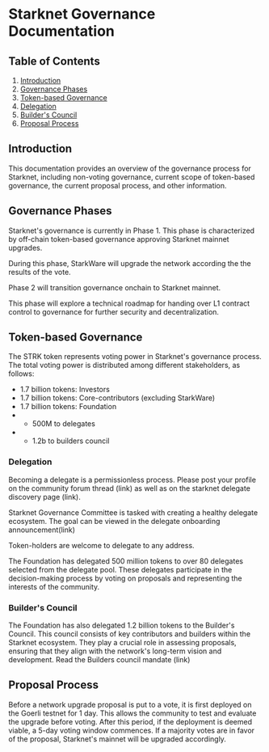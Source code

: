 # Starknet Governance Documentation

## Table of Contents

1. [Introduction](#introduction)
2. [Governance Phases](#governance-phases)
3. [Token-based Governance](#token-based-governance)
4. [Delegation](#delegation)
5. [Builder's Council](#builders-council)
6. [Proposal Process](#upgrade-process)

## Introduction

This documentation provides an overview of the governance process for Starknet, including non-voting governance, current scope of token-based governance, the current proposal process, and other information.

## Governance Phases

Starknet's governance is currently in Phase 1. This phase is characterized by off-chain token-based governance approving Starknet mainnet upgrades.

During this phase, StarkWare will upgrade the network according the the results of the vote.

Phase 2 will transition governance onchain to Starknet mainnet.

This phase will explore a technical roadmap for handing over L1 contract control to governance for further security and decentralization.

## Token-based Governance

The STRK token represents voting power in Starknet's governance process. The total voting power is distributed among different stakeholders, as follows:

- 1.7 billion tokens: Investors
- 1.7 billion tokens: Core-contributors (excluding StarkWare)
- 1.7 billion tokens: Foundation
- - 500M to delegates
- - 1.2b to builders council

### Delegation

Becoming a delegate is a permissionless process. Please post your profile on the community forum thread (link) as well as on the starknet delegate discovery page (link).

Starknet Governance Committee is tasked with creating a healthy delegate ecosystem. The goal can be viewed in the delegate onboarding announcement(link)

Token-holders are welcome to delegate to any address.

The Foundation has delegated 500 million tokens to over 80 delegates selected from the delegate pool. These delegates participate in the decision-making process by voting on proposals and representing the interests of the community.


### Builder's Council

The Foundation has also delegated 1.2 billion tokens to the Builder's Council. This council consists of key contributors and builders within the Starknet ecosystem. They play a crucial role in assessing proposals, ensuring that they align with the network's long-term vision and development. Read the Builders council mandate (link)

## Proposal Process

Before a network upgrade proposal is put to a vote, it is first deployed on the Goerli testnet for 1 day. This allows the community to test and evaluate the upgrade before voting. 
After this period, if the deployment is deemed viable, a 5-day voting window commences. If a majority votes are in favor of the proposal, Starknet's mainnet will be upgraded accordingly.
